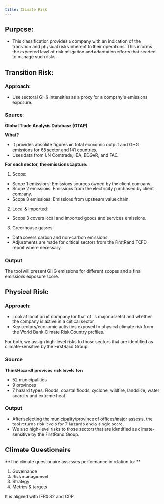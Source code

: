 ```yaml
---
title: Climate Risk
---
```


## Purpose:

- This classification provides a company with an indication of the transition and physical risks inherent to their operations. This informs the expected level of risk mitigation and adaptation efforts that needed to manage such risks.

## Transition Risk:

### Approach:

- Use sectoral GHG intensities as a proxy for a company's emissions exposure.

### Source:

**Global Trade Analysis Database (GTAP)**

**What?**

- It provides absolute figures on total economic output and GHG emissions for 65 sector and 141 countries.
- Uses data from UN Comtrade, IEA, EDGAR, and FAO.

**For each sector, the emissions capture:**

1. Scope:

- Scope 1 emissions: Emissions sources owned by the client company.
- Scope 2 emissions: Emissions from the electricity purchased by client company.
- Scope 3 emissions: Emissions from upstream value chain.

2. Local & imported:

- Scope 3 covers local and imported goods and services emissions.

3. Greenhouse gasses:

- Data covers carbon and non-carbon emissions.
- Adjustments are made for critical sectors from the FirstRand TCFD report where necessary.

### Output:

The tool will present GHG emissions for different scopes and a final emissions exposure score.

## Physical Risk:

### Approach:

- Look at location of company (or that of its major assets) and whether the company is active in a critical sector.
- Key sectors/economic activities exposed to physical climate risk from the World Bank Climate Risk Country profiles.

For both, we assign high-level risks to those sectors that are identified as climate-sensitive by the FirstRand Group.

### Source

**ThinkHazard! provides risk levels for:**

- 52 municipalities
- 9 provinces
- 7 hazard types: Floods, coastal floods, cyclone, wildfire, landslide, water scarcity and extreme heat.

### Output:

- After selecting the municipality/province of offices/major assests, the tool returns risk levels for 7 hazards and a single score.
- We also high-level risks to those sectors that are identified as climate-sensitive by the FirstRand Group.

## Climate Questionaire

\*\*The climate questionaire assesses performance in relation to: \*\*

1. Governance
2. Risk management
3. Strategy
4. Metrics & targets

It is aligned with IFRS S2 and CDP.
